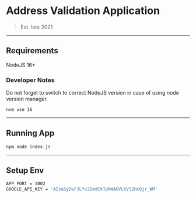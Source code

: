 # Address Validation Application

> Est. late 2021

----------------------------------------------------------------

## Requirements

NodeJS 16+

### Developer Notes

Do not forget to switch to correct NodeJS version in case of using node version manager.

```bash
nvm use 16
```

----------------------------------------------------------------

## Running App

```bash
npm node index.js
```

----------------------------------------------------------------

## Setup Env

```bash
APP_PORT = 3002
GOOGLE_API_KEY = 'AIzaSyDwFJLfv2EmdCkTpM4AGVLKVS2HcQjr_WM'
```
